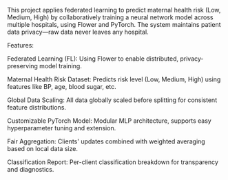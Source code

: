 This project applies federated learning to predict maternal health risk (Low, Medium, High) by collaboratively training a neural network model across multiple hospitals, using Flower and PyTorch. The system maintains patient data privacy—raw data never leaves any hospital.

Features:

Federated Learning (FL): Using Flower to enable distributed, privacy-preserving model training.

Maternal Health Risk Dataset: Predicts risk level (Low, Medium, High) using features like BP, age, blood sugar, etc.

Global Data Scaling: All data globally scaled before splitting for consistent feature distributions.

Customizable PyTorch Model: Modular MLP architecture, supports easy hyperparameter tuning and extension.

Fair Aggregation: Clients' updates combined with weighted averaging based on local data size.

Classification Report: Per-client classification breakdown for transparency and diagnostics.
